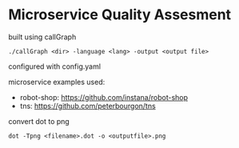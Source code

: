 # Microservice Quality Assesment

built using callGraph

```
./callGraph <dir> -language <lang> -output <output file>
```

configured with config.yaml

microservice examples used:

- robot-shop: https://github.com/instana/robot-shop
- tns: https://github.com/peterbourgon/tns

convert dot to png

```
dot -Tpng <filename>.dot -o <outputfile>.png
```
